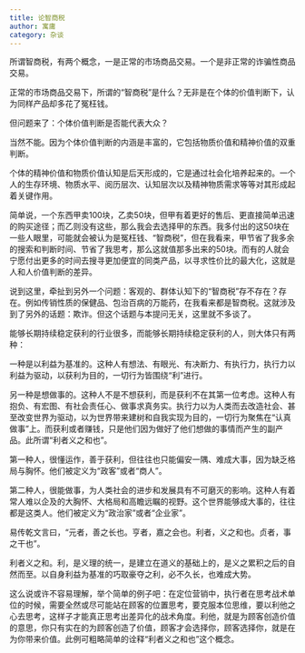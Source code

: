 ```yaml
---
title: 论智商税
author: 寓庸
category: 杂谈
---
```

所谓智商税，有两个概念，一是正常的市场商品交易。一个是非正常的诈骗性商品交易。

正常的市场商品交易下，所谓的“智商税”是什么？无非是在个体的价值判断下，认为同样产品却多花了冤枉钱。

但问题来了：个体价值判断是否能代表大众？

当然不能。因为个体价值判断的内涵是丰富的，它包括物质价值和精神价值的双重判断。

个体的精神价值和物质价值认知是后天形成的，它是通过社会化培养起来的。一个人的生存环境、物质水平、阅历层次、认知层次以及精神物质需求等等对其形成起着关键作用。

简单说，一个东西甲卖100块，乙卖50块，但甲有着更好的售后、更直接简单迅速的购买途径；而乙则没有这些，那么我会去选择甲的东西。我多付出的这50块在一些人眼里，可能就会被认为是冤枉钱、“智商税”，但在我看来，甲节省了我多余的搜索和判断时间、节省了我思考，那么这就值那多出来的50块。而有的人就会宁愿付出更多的时间去搜寻更加便宜的同类产品，以寻求性价比的最大化，这就是人和人价值判断的差异。

说到这里，牵扯到另外一个问题：客观的、群体认知下的“智商税”存不存在？存在。例如传销性质的保健品、包治百病的万能药，在我看来都是智商税。这就涉及到了另外的话题：欺诈。但这个话题与本提问无关，这里就不多谈了。

 能够长期持续稳定获利的行业很多，而能够长期持续稳定获利的人，则大体只有两种：

 一种是以利益为基准的。这种人有想法、有眼光、有决断力、有执行力，执行力以利益为驱动，以获利为目的，一切行为皆围绕“利”进行。

 另一种是想做事的。这种人不是不想获利，而是获利不在其第一位考虑。这种人有抱负、有宏图、有社会责任心、做事求真务实。执行力以为人类而去改造社会、甚至改变世界为驱动，以为世界带来建树和自我实现为目的，一切行为聚焦在“认真做事”上。而获利或者赚钱，只是他们因为做好了他们想做的事情而产生的副产品。此所谓“利者义之和也”。

 第一种人，很懂运作，善于获利，但往往也只能偏安一隅、难成大事，因为缺乏格局与胸怀。他们被定义为“政客”或者“商人”。

 第二种人，很能做事，为人类社会的进步和发展具有不可磨灭的影响。这种人有着常人难以企及的大胸怀、大格局和高瞻远瞩的视野。这个世界能够成大事的，往往都是这类人。他们被定义为“政治家”或者“企业家”。

 易传乾文言曰，“元者，善之长也。亨者，嘉之会也。利者，义之和也。贞者，事之干也”。

 利者义之和。利，是义理的统一，是建立在道义的基础上的，是义之累积之后的自然而至。以自身利益为基准的巧取豪夺之利，必不久长，也难成大势。

 这么说或许不容易理解，举个简单的例子吧：在定位营销中，执行者在思考战术单位的时候，需要全然或尽可能站在顾客的位置思考，要克服本位思维，要以利他之心去思考，这样子才能真正思考出差异化的战术角度。利他，就是为顾客创造价值的意思，你只有实在的为顾客创造了价值，顾客才会选择你，顾客选择你，就是在为你带来价值。此例可粗略简单的诠释“利者义之和也”这个概念。